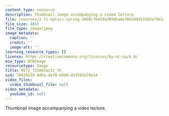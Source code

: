 ```yaml
---
content_type: resource
description: Thumbnail image accompanying a video lecture.
file: /courses/2-71-optics-spring-2009/70419a399dbada7065d9d14302e79e14_MIT2_71S09lec12_th.jpg
file_size: 4813
file_type: image/jpeg
image_metadata:
  caption: ''
  credit: ''
  image-alt: ''
learning_resource_types: []
license: https://creativecommons.org/licenses/by-nc-sa/4.0/
ocw_type: OCWImage
resourcetype: Image
title: MIT2_71S09lec12_th
uid: 70419a39-9dba-da70-65d9-d14302e79e14
video_files:
  video_thumbnail_file: null
video_metadata:
  youtube_id: null
---
```

Thumbnail image accompanying a video lecture.